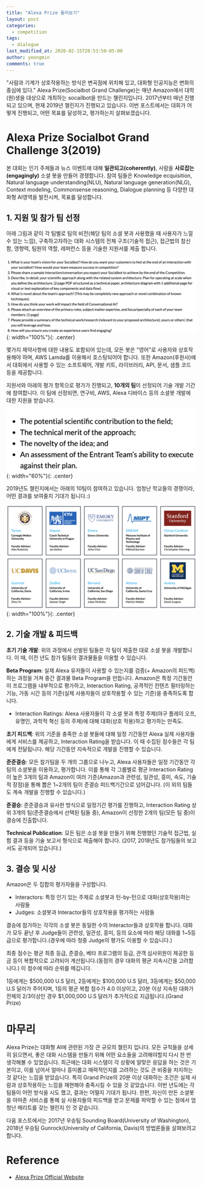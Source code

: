 ```yaml
---
title: "Alexa Prize 둘러보기"
layout: post
categories:
  - competition
tags:
  - dialogue
last_modified_at: 2020-02-15T20:53:50-05:00
author: yeongmin
comments: true
---
```


"사람과 기계가 상호작용하는 방식은 변곡점에 위치해 있고, 대화형 인공지능은 변화의 중심에 있다." Alexa Prize(Socialbot Grand Challenge)는 매년 Amazon에서 대학(원)생을 대상으로 개최하는 socailbot을 만드는 챌린지입니다. 2017년부터 매년 진행되고 있으며, 현재 2019년 챌린지가 진행되고 있습니다. 이번 포스트에서는 대회가 어떻게 진행되고, 어떤 목표를 달성하고, 평가하는지 살펴보겠습니다.

# Alexa Prize Socialbot Grand Challenge 3(2019)

본 대회는 인기 주제들과 뉴스 이벤트에 대해 **일관되고(coherently)**, 사람을 **사로잡는(engagingly)** 소셜 봇을 만들어 경쟁합니다. 참여 팀들은 Knowledge ecquisition, Natural language understanding(NLU), Natural language generation(NLG), Context modeling, Commonsense reasoning, Dialogue planning 등 다양한 대화형 AI영역을 발전시켜, 목표를 달성합니다.

## 1. 지원 및 참가 팀 선정

아래 그림과 같이 각 팀별로 팀의 비전(해당 팀의 소셜 봇과 사용했을 때 사용자가 느낄 수 있는 느낌), 구축하고자하는 대화 시스템의 전체 구조(기술적 접근), 접근법의 참신함, 영향력, 팀원의 역할, 레퍼런스 등을 기술한 지원서를 제출 합니다. 

![apply](/images/alexa_prize/apply.png){: width="100%"}{: .center}

몇가지 제약사항에 대한 내용도 포함되어 있는데, 모든 봇은 "영어"로 사용자와 상호작용해야 하며, AWS Lamda를 이용해서 호스팅되어야 합니다. 또한 Amazon(후원사)에서 대회에서 사용할 수 있는 소프트웨어, 개발 키트, 라이브러리, API, 문서, 샘플 코드 등을 제공합니다.

지원서와 아래의 평가 항목으로 평가가 진행되고, **10개의 팀**이 선정되어 기술 개발 기간에 참여합니다. 이 팀에 선정되면, 연구비, AWS, Alexa 디바이스 등의 소셜봇 개발에 대한 지원을 받습니다. 

![criteria](/images/alexa_prize/criteria.png){: width="60%"}{: .center}

2019년도 챌린지에서는 아래의 10팀이 참여하고 있습니다. 엄청난 학교들의 경쟁이라, 어떤 결과를 보여줄지 기대가 됩니다.:)

![teams](/images/alexa_prize/teams.png){: width="100%"}{: .center}

## 2. 기술 개발 & 피드백

**초기 기술 개발**: 위의 과정에서 선발된 팀들은 각 팀이 제출한 대로 소셜 봇을 개발합니다. 이 때, 이전 년도 참가 팀들의 결과물들을 이용할 수 있습니다.

**Beta Program**: 실제 Alexa 유저들이 사용할 수 있는지를 검증(+ Amazon의 피드백)하는 과정을 거쳐 중간 결과물 Beta Program을 만듭니다. Amazon은 특정 기간동안 이 프로그램을 내부적으로 평가하고, Interaction Rating, 공격적인 컨텐츠 필터링하는 기능, 가동 시간 등의 기준(실제 사용자들이 상호작용할 수 있는 기준)을 충족하도록 합니다.

- Interaction Ratings: Alexa 사용자들이 각 소셜 봇과 특정 주제(야구 플레이 오프, 유명인, 과학적 혁신 등의 주제)에 대해 대화(상호 작용)하고 평가하는 만족도.

**초기 피드백**: 위의 기준을 충족한 소셜 봇들에 대해 일정 기간동안 Alexa 실제 사용자들에게 서비스를 제공하고, Interaction Rating을 받습니다. 이 때 수집된 점수들은 각 팀에게 전달됩니다. 해당 기간동안 지속적으로 개발을 진행할 수 있습니다.

**준준결승**: 모든 참가팀을 두 개의 그룹으로 나누고, Alexa 사용자들은 일정 기간동안 각 팀의 소셜봇을 이용하고, 평가합니다. 이를 통해 각 그룹별로 평균 Interaction Rating이 높은 3개의 팀과 Amazon이 여러 기준(Amazon과 관련성, 일관성, 흥미, 속도, 기술적 장점)을 통해 뽑은 1~2개의 팀이 준결승 피드백기간으로 넘어갑니다. (이 외의 팀들도 계속 개발을 진행할 수 있습니다.)

**준결승**: 준준결승과 유사한 방식으로 일정기간 평가를 진행하고, Interaction Rating 상위 3개의 팀(준준결승에서 선택된 팀들 중), Amazon이 선정한 2개의 팀(모든 팀 중)이 결승에 진출합니다.

**Technical Publication**: 모든 팀은 소셜 봇을 만들기 위해 진행했던 기술적 접근법, 실험 결과 등을 기술 보고서 형식으로 제출해야 합니다. (2017, 2018년도 참가팀들의 보고서도 공개되어 있습니다.)

## 3. 결승 및 시상

Amazon은 두 집합의 평가자들을 구성합니다.

- Interactors: 특정 인기 있는 주제로 소셜봇과 턴-by-턴으로 대화(상호작용)하는 사람들
- Judges: 소셜봇과 Interactor들의 상호작용을 평가하는 사람들

결승에 참가하는 각각의 소셜 봇은 동일한 수의 Interactor들과 상호작용 합니다. 대화가 모두 끝난 후 Judge들이 관련성, 일관성, 흥미, 등의 요소에 따라 해당 대화를 1~5등급으로 평가합니다.(경우에 따라 청중 Judge의 평가도 이용할 수 있습니다.)

최종 점수는 평균 최종 등급, 준결승, 베타 프로그램의 등급, 관객 심사위원이 제공한 등금 등이 복합적으로 고려되어 계산됩니다.(동점의 경우 대화의 평균 지속시간을 고려합니다.) 이 점수에 따라 순위를 메깁니다.

1등에게는 $500,000 U.S 달러, 2등에게는 $100,000 U.S 달러, 3등에게는 $50,000 U.S 달러가 주어지며, 1등의 평균 복합 점수가 4.0 이상이고, 20분 이상 지속된 대화가 전체의 2/3이상인 경우 $1,000,000 U.S 달러가 추가적으로 지급됩니다.(Grand Prize)

# 마무리

Alexa Prize는 대화형 AI에 관련된 가장 큰 규모의 챌린지 입니다. 모든 규칙들을 상세히 읽으면서, 좋은 대화 시스템을 만들기 위해 어떤 요소들을 고려해야할지 다시 한 번 생각해볼 수 있었습니다. 최근에는 대화 시스템이 각 상황에 알맞은 응답을 하는 것은 기본이고, 이를 넘어서 얼마나 흥미롭고 매력적인지를 고려하는 것도 큰 비중을 차지하는 것 같다는 느낌을 받았습니다. 특히 Grand Prize의 20분 이상 대화하는 조건은 실제 사람과 상호작용하는 느낌을 재현해야 충족시킬 수 있을 것 같았습니다. 이번 년도에는 각 팀들이 어떤 방식을 시도 했고, 결과는 어떨지 기대가 됩니다. 한편, 자신이 만든 소셜봇을 아마존 서비스를 통해 실 사용자들의 피드백을 받고 문제를 파악할 수 있는 점에서 엄청난 메리트를 갖는 챌린지 인 것 같습니다. 

다음 포스트에서는 2017년 우승팀 Sounding Board(University of Washington), 2018년 우승팀 Gunrock(University of California, Davis)의 방법론들을 살펴보려고 합니다.

# Reference

- [Alexa Prize Official Website](https://developer.amazon.com/alexaprize)
